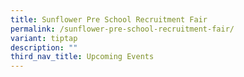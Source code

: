 ```yaml
---
title: Sunflower Pre School Recruitment Fair
permalink: /sunflower-pre-school-recruitment-fair/
variant: tiptap
description: ""
third_nav_title: Upcoming Events
---
```

